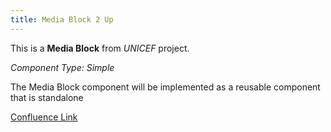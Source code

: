 ```yaml
---
title: Media Block 2 Up
---
```


This is a **Media Block** from *UNICEF* project.

*Component Type: Simple*

The Media Block component will be implemented as a reusable component that is standalone


[Confluence Link](https://confluence.mirum.agency:8443/display/UDTP4/Component+Matrix#ComponentMatrix-MediaBlock)
